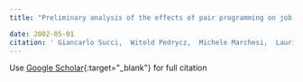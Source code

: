 ```yaml
---
title: "Preliminary analysis of the effects of pair programming on job satisfaction"

date: 2002-05-01
citation: ' Giancarlo Succi,  Witold Pedrycz,  Michele Marchesi,  Laurie Williams, &quot;Preliminary analysis of the effects of pair programming on job satisfaction.&quot;, 2002.'
---
```

Use [Google Scholar](https://scholar.google.com/scholar?q=Preliminary+analysis+of+the+effects+of+pair+programming+on+job+satisfaction){:target="_blank"} for full citation